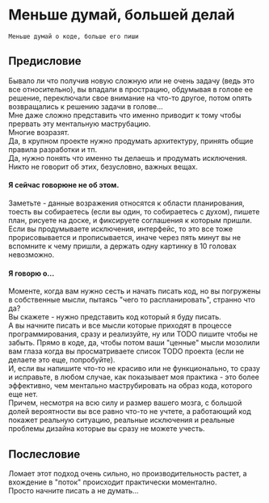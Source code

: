 # Меньше думай, большей делай

`Меньше думай о коде, больше его пиши`  

## Предисловие
Бывало ли что получив новую сложную или не очень задачу (ведь это все относительно), вы впадали в прострацию, обдумывая в голове ее решение, переключали свое внимание на что-то другое, потом опять возвращались к решению задачи в голове...  
Мне даже сложно представить что именно приводит к тому чтобы прервать эту ментальную маструбацию.  
Многие возразят.  
Да, в крупном проекте нужно продумать архитектуру, принять общие правила разработки и тп.  
Да, нужно понять что именно ты делаешь и продумать исключения.  
Никто не говорит об этих, безусловно, важных вещах.  

#### Я сейчас говорюне не об этом.  

Заметьте - данные возражения относятся к области планирования, тоесть вы собираетесь (если вы один, то собираетесь с духом), пишете план, рисуете на доске, и фиксируете соглашения к которым пришли.  
Если вы продумываете исключения, интерфейс, то это все тоже прорисовывается и прописывается, иначе через пять минут вы не вспомните к чему пришли, а держать одну картинку в 10 головах невозможно.  

#### Я говорю о...
Моменте, когда вам нужно сесть и начать писать код, но вы погружены в собственные мысли, пытаясь "чего то распланировать", странно что да?  
Вы скажете - нужно представить код который я буду писать.  
А вы начните писать и все мысли которые приходят в процессе программирования, сразу и реализуйте, ну или TODO пишите чтобы не забыть.  Прямо в коде, да, чтобы потом ваши "ценные" мысли мозолили вам глаза когда вы просматриваете список TODO проекта (если не делаете это еще, попробуйте).  
И, если вы напишите что-то не красиво или не функционально, то сразу и исправьте, в любом случае, как показывает моя практика - это более эффективно, чем ментально маструбировать на образ кода, которого еще нет.  
Причем, несмотря на всю силу и размер вашего мозга, с большой долей вероятности вы все равно что-то не учтете, а работающий код покажет реальную ситуацию, реальные исключения и реальные проблемы дизайна которые вы сразу не можете учесть.  

## Послесловие
Ломает этот подход очень сильно, но производительность растет, а вхождение в "поток" происходит практически моментално.  
Просто начните писать а не думать...
